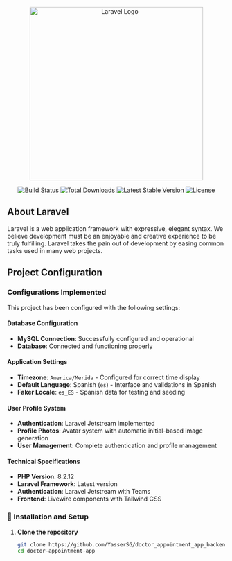<p align="center"><a href="https://laravel.com" target="_blank"><img src="https://raw.githubusercontent.com/laravel/art/master/logo-lockup/5%20SVG/2%20CMYK/1%20Full%20Color/laravel-logolockup-cmyk-red.svg" width="400" alt="Laravel Logo"></a></p>

<p align="center">
<a href="https://github.com/laravel/framework/actions"><img src="https://github.com/laravel/framework/workflows/tests/badge.svg" alt="Build Status"></a>
<a href="https://packagist.org/packages/laravel/framework"><img src="https://img.shields.io/packagist/dt/laravel/framework" alt="Total Downloads"></a>
<a href="https://packagist.org/packages/laravel/framework"><img src="https://img.shields.io/packagist/v/laravel/framework" alt="Latest Stable Version"></a>
<a href="https://packagist.org/packages/laravel/framework"><img src="https://img.shields.io/packagist/l/laravel/framework" alt="License"></a>
</p>

## About Laravel

Laravel is a web application framework with expressive, elegant syntax. We believe development must be an enjoyable and creative experience to be truly fulfilling. Laravel takes the pain out of development by easing common tasks used in many web projects.

## Project Configuration

### Configurations Implemented

This project has been configured with the following settings:

#### Database Configuration
- **MySQL Connection**: Successfully configured and operational
- **Database**: Connected and functioning properly

#### Application Settings
- **Timezone**: `America/Merida` - Configured for correct time display
- **Default Language**: Spanish (`es`) - Interface and validations in Spanish
- **Faker Locale**: `es_ES` - Spanish data for testing and seeding

#### User Profile System
- **Authentication**: Laravel Jetstream implemented
- **Profile Photos**: Avatar system with automatic initial-based image generation
- **User Management**: Complete authentication and profile management

#### Technical Specifications
- **PHP Version**: 8.2.12
- **Laravel Framework**: Latest version
- **Authentication**: Laravel Jetstream with Teams
- **Frontend**: Livewire components with Tailwind CSS

### 🚀 Installation and Setup

1. **Clone the repository**
   ```bash
   git clone https://github.com/YasserSG/doctor_appointment_app_backend.git
   cd doctor-appointment-app
